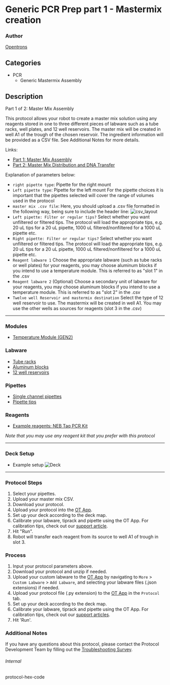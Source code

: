 # Generic PCR Prep part 1 - Mastermix creation

### Author
[Opentrons](https://opentrons.com/)

## Categories
* PCR
    * Generic Mastermix Assembly

## Description
Part 1 of 2: Master Mix Assembly

This protocol allows your robot to create a master mix solution using any reagents stored in one to three different pieces of labware such as a tube racks, well plates, and 12 well reservoirs. The master mix will be created in well A1 of the trough of the chosen reservoir. The ingredient information will be provided as a CSV file. See Additional Notes for more details.

Links:
* [Part 1: Master Mix Assembly](./pcr_prep_part_1_gen2)
* [Part 2: Master Mix Distribution and DNA Transfer](./pcr_prep_part_2_gen2)


Explanation of parameters below:
* `right pipette type`: Pipette for the right mount
* `Left pipette type`: Pipette for the left mount
For the pipette choices it is important that the pipettes selected will cover the range of volumes used in the protocol
* `master mix .csv file`: Here, you should upload a .csv file formatted in the following way, being sure to include the header line:
![csv_layout](https://s3.amazonaws.com/opentrons-protocol-library-website/custom-README-images/1473-acies-bio/CSV.png)
* `Left pipette: Filter or regular tips?` Select whether you want unfiltered or filtered tips. The protocol will load the appropriate tips, e.g. 20 uL tips for a 20 uL pipette, 1000 uL filtered/nonfiltered for a 1000 uL pipette etc.
* `Right pipette: Filter or regular tips?` Select whether you want unfiltered or filtered tips. The protocol will load the appropriate tips, e.g. 20 uL tips for a 20 uL pipette, 1000 uL filtered/nonfiltered for a 1000 uL pipette etc.
* `Reagent labware 1` Choose the appropriate labware (such as tube racks or well plates) for your reagents, you may choose aluminum blocks if you intend to use a temperature module. This is referred to as "slot 1" in the .csv
* `Reagent labware 2` (Optional) Choose a secondary unit of labware for your reagents, you may choose aluminum blocks if you intend to use a temperature module. This is referred to as "slot 2" in the .csv
* `Twelve well Reservoir and mastermix destination` Select the type of 12 well reservoir to use. The mastermix will be created in well A1. You may use the other wells as sources for reagents (slot 3 in the .csv)
---

### Modules
* [Temperature Module (GEN2)](https://shop.opentrons.com/collections/hardware-modules/products/tempdeck)

### Labware
* [Tube racks](https://labware.opentrons.com/?category=tubeRack)
* [Aluminum blocks](https://labware.opentrons.com/?category=aluminumBlock)
* [12 well reservoirs](https://labware.opentrons.com/?category=reservoir)

### Pipettes
* [Single channel pipettes](https://shop.opentrons.com/single-channel-electronic-pipette-p20/)
* [Pipette tips](https://shop.opentrons.com/universal-filter-tips/)

### Reagents
* [Example reagents: NEB Taq PCR Kit](https://www.neb.com/products/e5000-taq-pcr-kit#Product%20Information)

*Note that you may use any reagent kit that you prefer with this protocol*

---

### Deck Setup
* Example setup
![Deck](https://s3.amazonaws.com/opentrons-protocol-library-website/custom-README-images/generic_pcr_prep_1/example_deck.jpg)

---

### Protocol Steps
1. Select your pipettes.
2. Upload your master mix CSV.
3. Download your protocol.
4. Upload your protocol into the [OT App](https://opentrons.com/ot-app).
5. Set up your deck according to the deck map.
6. Calibrate your labware, tiprack and pipette using the OT App. For calibration tips, check out our [support article](https://support.opentrons.com/ot-2/getting-started-software-setup/deck-calibration).
7. Hit "Run".
8. Robot will transfer each reagent from its source to well A1 of trough in slot 3.

### Process
1. Input your protocol parameters above.
2. Download your protocol and unzip if needed.
3. Upload your custom labware to the [OT App](https://opentrons.com/ot-app) by navigating to `More` > `Custom Labware` > `Add Labware`, and selecting your labware files (.json extensions) if needed.
4. Upload your protocol file (.py extension) to the [OT App](https://opentrons.com/ot-app) in the `Protocol` tab.
5. Set up your deck according to the deck map.
6. Calibrate your labware, tiprack and pipette using the OT App. For calibration tips, check out our [support articles](https://support.opentrons.com/en/collections/1559720-guide-for-getting-started-with-the-ot-2).
7. Hit 'Run'.

### Additional Notes
If you have any questions about this protocol, please contact the Protocol Development Team by filling out the [Troubleshooting Survey](https://protocol-troubleshooting.paperform.co/).

###### Internal
protocol-hex-code
